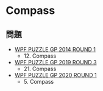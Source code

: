 # Compass

## 問題
- [WPF PUZZLE GP 2014 ROUND 1](../questions/wpfpgp2014-1.md)
	- 12\. Compass
- [WPF PUZZLE GP 2019 ROUND 3](../questions/wpfpgp2019-3.md)
	- 21\. Compass
- [WPF PUZZLE GP 2020 ROUND 1](../questions/wpfpgp2020-1.md)
	- 5\. Compass
